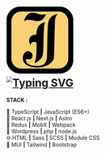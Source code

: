 # [![Logo](./public/favicon.webp)](https://www.jeyefendi.com)<br>[![Typing SVG](https://readme-typing-svg.demolab.com/?lines=Welcome+to+my+GitHub!;I+am+Jeyhun+and+you+can+call+me+Jacky;Like+Chan,+yeah+😜)](https://git.io/typing-svg)

**STACK :**<br>

💎  TypeScript **|**  JavaScript (ES6+) <br>
🚀  React.js **|** Next.js **|** Astro <br>
💠  Redux **|** MobX **|** Webpack <br>
🧩  Wordpress **|** <i>php</i> **|** node.js <br>
🌐  HTML **|** Sass **|** SCSS **|** Module CSS <br>
🍭  MUI **|** Tailwind **|** Bootstrap <br>
